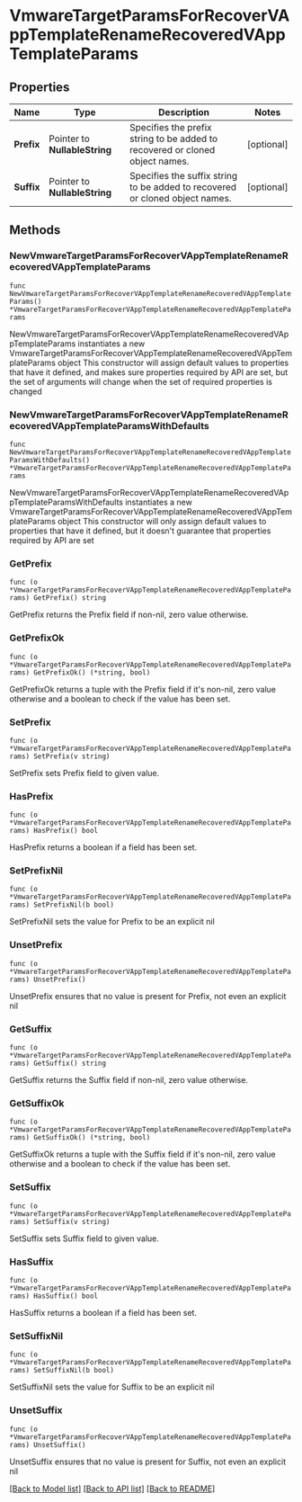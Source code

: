 # VmwareTargetParamsForRecoverVAppTemplateRenameRecoveredVAppTemplateParams

## Properties

Name | Type | Description | Notes
------------ | ------------- | ------------- | -------------
**Prefix** | Pointer to **NullableString** | Specifies the prefix string to be added to recovered or cloned object names. | [optional] 
**Suffix** | Pointer to **NullableString** | Specifies the suffix string to be added to recovered or cloned object names. | [optional] 

## Methods

### NewVmwareTargetParamsForRecoverVAppTemplateRenameRecoveredVAppTemplateParams

`func NewVmwareTargetParamsForRecoverVAppTemplateRenameRecoveredVAppTemplateParams() *VmwareTargetParamsForRecoverVAppTemplateRenameRecoveredVAppTemplateParams`

NewVmwareTargetParamsForRecoverVAppTemplateRenameRecoveredVAppTemplateParams instantiates a new VmwareTargetParamsForRecoverVAppTemplateRenameRecoveredVAppTemplateParams object
This constructor will assign default values to properties that have it defined,
and makes sure properties required by API are set, but the set of arguments
will change when the set of required properties is changed

### NewVmwareTargetParamsForRecoverVAppTemplateRenameRecoveredVAppTemplateParamsWithDefaults

`func NewVmwareTargetParamsForRecoverVAppTemplateRenameRecoveredVAppTemplateParamsWithDefaults() *VmwareTargetParamsForRecoverVAppTemplateRenameRecoveredVAppTemplateParams`

NewVmwareTargetParamsForRecoverVAppTemplateRenameRecoveredVAppTemplateParamsWithDefaults instantiates a new VmwareTargetParamsForRecoverVAppTemplateRenameRecoveredVAppTemplateParams object
This constructor will only assign default values to properties that have it defined,
but it doesn't guarantee that properties required by API are set

### GetPrefix

`func (o *VmwareTargetParamsForRecoverVAppTemplateRenameRecoveredVAppTemplateParams) GetPrefix() string`

GetPrefix returns the Prefix field if non-nil, zero value otherwise.

### GetPrefixOk

`func (o *VmwareTargetParamsForRecoverVAppTemplateRenameRecoveredVAppTemplateParams) GetPrefixOk() (*string, bool)`

GetPrefixOk returns a tuple with the Prefix field if it's non-nil, zero value otherwise
and a boolean to check if the value has been set.

### SetPrefix

`func (o *VmwareTargetParamsForRecoverVAppTemplateRenameRecoveredVAppTemplateParams) SetPrefix(v string)`

SetPrefix sets Prefix field to given value.

### HasPrefix

`func (o *VmwareTargetParamsForRecoverVAppTemplateRenameRecoveredVAppTemplateParams) HasPrefix() bool`

HasPrefix returns a boolean if a field has been set.

### SetPrefixNil

`func (o *VmwareTargetParamsForRecoverVAppTemplateRenameRecoveredVAppTemplateParams) SetPrefixNil(b bool)`

 SetPrefixNil sets the value for Prefix to be an explicit nil

### UnsetPrefix
`func (o *VmwareTargetParamsForRecoverVAppTemplateRenameRecoveredVAppTemplateParams) UnsetPrefix()`

UnsetPrefix ensures that no value is present for Prefix, not even an explicit nil
### GetSuffix

`func (o *VmwareTargetParamsForRecoverVAppTemplateRenameRecoveredVAppTemplateParams) GetSuffix() string`

GetSuffix returns the Suffix field if non-nil, zero value otherwise.

### GetSuffixOk

`func (o *VmwareTargetParamsForRecoverVAppTemplateRenameRecoveredVAppTemplateParams) GetSuffixOk() (*string, bool)`

GetSuffixOk returns a tuple with the Suffix field if it's non-nil, zero value otherwise
and a boolean to check if the value has been set.

### SetSuffix

`func (o *VmwareTargetParamsForRecoverVAppTemplateRenameRecoveredVAppTemplateParams) SetSuffix(v string)`

SetSuffix sets Suffix field to given value.

### HasSuffix

`func (o *VmwareTargetParamsForRecoverVAppTemplateRenameRecoveredVAppTemplateParams) HasSuffix() bool`

HasSuffix returns a boolean if a field has been set.

### SetSuffixNil

`func (o *VmwareTargetParamsForRecoverVAppTemplateRenameRecoveredVAppTemplateParams) SetSuffixNil(b bool)`

 SetSuffixNil sets the value for Suffix to be an explicit nil

### UnsetSuffix
`func (o *VmwareTargetParamsForRecoverVAppTemplateRenameRecoveredVAppTemplateParams) UnsetSuffix()`

UnsetSuffix ensures that no value is present for Suffix, not even an explicit nil

[[Back to Model list]](../README.md#documentation-for-models) [[Back to API list]](../README.md#documentation-for-api-endpoints) [[Back to README]](../README.md)


